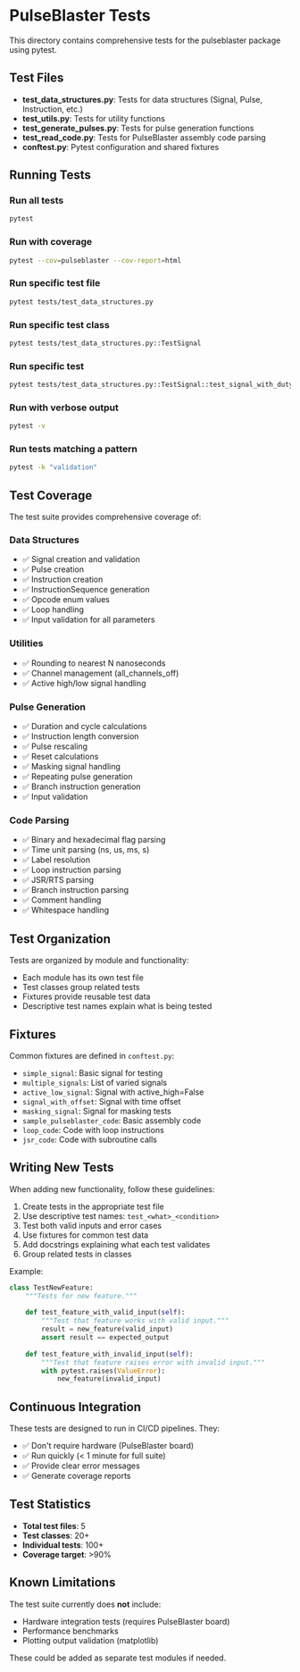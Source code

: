 # PulseBlaster Tests

This directory contains comprehensive tests for the pulseblaster package using pytest.

## Test Files

- **test_data_structures.py**: Tests for data structures (Signal, Pulse, Instruction, etc.)
- **test_utils.py**: Tests for utility functions
- **test_generate_pulses.py**: Tests for pulse generation functions
- **test_read_code.py**: Tests for PulseBlaster assembly code parsing
- **conftest.py**: Pytest configuration and shared fixtures

## Running Tests

### Run all tests
```bash
pytest
```

### Run with coverage
```bash
pytest --cov=pulseblaster --cov-report=html
```

### Run specific test file
```bash
pytest tests/test_data_structures.py
```

### Run specific test class
```bash
pytest tests/test_data_structures.py::TestSignal
```

### Run specific test
```bash
pytest tests/test_data_structures.py::TestSignal::test_signal_with_duty_cycle
```

### Run with verbose output
```bash
pytest -v
```

### Run tests matching a pattern
```bash
pytest -k "validation"
```

## Test Coverage

The test suite provides comprehensive coverage of:

### Data Structures
- ✅ Signal creation and validation
- ✅ Pulse creation
- ✅ Instruction creation
- ✅ InstructionSequence generation
- ✅ Opcode enum values
- ✅ Loop handling
- ✅ Input validation for all parameters

### Utilities
- ✅ Rounding to nearest N nanoseconds
- ✅ Channel management (all_channels_off)
- ✅ Active high/low signal handling

### Pulse Generation
- ✅ Duration and cycle calculations
- ✅ Instruction length conversion
- ✅ Pulse rescaling
- ✅ Reset calculations
- ✅ Masking signal handling
- ✅ Repeating pulse generation
- ✅ Branch instruction generation
- ✅ Input validation

### Code Parsing
- ✅ Binary and hexadecimal flag parsing
- ✅ Time unit parsing (ns, us, ms, s)
- ✅ Label resolution
- ✅ Loop instruction parsing
- ✅ JSR/RTS parsing
- ✅ Branch instruction parsing
- ✅ Comment handling
- ✅ Whitespace handling

## Test Organization

Tests are organized by module and functionality:

- Each module has its own test file
- Test classes group related tests
- Fixtures provide reusable test data
- Descriptive test names explain what is being tested

## Fixtures

Common fixtures are defined in `conftest.py`:

- `simple_signal`: Basic signal for testing
- `multiple_signals`: List of varied signals
- `active_low_signal`: Signal with active_high=False
- `signal_with_offset`: Signal with time offset
- `masking_signal`: Signal for masking tests
- `sample_pulseblaster_code`: Basic assembly code
- `loop_code`: Code with loop instructions
- `jsr_code`: Code with subroutine calls

## Writing New Tests

When adding new functionality, follow these guidelines:

1. Create tests in the appropriate test file
2. Use descriptive test names: `test_<what>_<condition>`
3. Test both valid inputs and error cases
4. Use fixtures for common test data
5. Add docstrings explaining what each test validates
6. Group related tests in classes

Example:
```python
class TestNewFeature:
    """Tests for new feature."""
    
    def test_feature_with_valid_input(self):
        """Test that feature works with valid input."""
        result = new_feature(valid_input)
        assert result == expected_output
    
    def test_feature_with_invalid_input(self):
        """Test that feature raises error with invalid input."""
        with pytest.raises(ValueError):
            new_feature(invalid_input)
```

## Continuous Integration

These tests are designed to run in CI/CD pipelines. They:
- ✅ Don't require hardware (PulseBlaster board)
- ✅ Run quickly (< 1 minute for full suite)
- ✅ Provide clear error messages
- ✅ Generate coverage reports

## Test Statistics

- **Total test files**: 5
- **Test classes**: 20+
- **Individual tests**: 100+
- **Coverage target**: >90%

## Known Limitations

The test suite currently does **not** include:
- Hardware integration tests (requires PulseBlaster board)
- Performance benchmarks
- Plotting output validation (matplotlib)

These could be added as separate test modules if needed.
